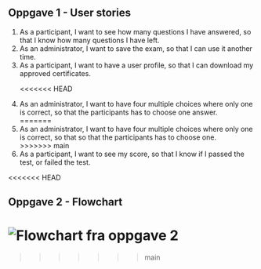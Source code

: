 ## Oppgave 1 - User stories

<ol>
<li>As a participant, I want to see how many questions I have answered, so that I know how many questions I have left.</li>

<li>As an administrator, I want to save the exam, so that I can use it another time.</li>

<li>As a participant, I want to have a user profile, so that I can download my approved certificates.</li>

<<<<<<< HEAD
<li>As an administrator, I want to have four multiple choices where only one is correct, so that the participants has to choose one answer.</li>
=======
<li>As an administrator, I want to have four multiple choices where only one is correct, so that so that the participants has to choose one.</li>
>>>>>>> main

<li>As a participant, I want to see my score, so that I know if I passed the test, or failed the test.</li>
</ol>

<<<<<<< HEAD
## Oppgave 2 - Flowchart

![Flowchart fra oppgave 2](https://gyazo.com/f875d811ab696e580ee6af7b3655683d.png)
=======
>>>>>>> main
